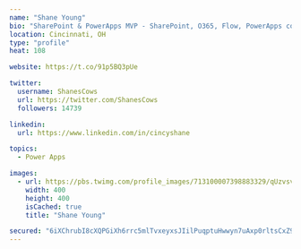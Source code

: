 ```yaml
---
name: "Shane Young"
bio: "SharePoint & PowerApps MVP - SharePoint, O365, Flow, PowerApps consulting? @PowerApps911 | Pure Snark? You found it."
location: Cincinnati, OH
type: "profile"
heat: 108

website: https://t.co/91p5BQ3pUe

twitter:
  username: ShanesCows
  url: https://twitter.com/ShanesCows
  followers: 14739

linkedin:
  url: https://www.linkedin.com/in/cincyshane

topics:
  - Power Apps

images:
  - url: https://pbs.twimg.com/profile_images/713100007398883329/qUzvsvQ3_400x400.jpg
    width: 400
    height: 400
    isCached: true
    title: "Shane Young"

secured: "6iXChrubI8cXQPGiXh6rrc5mlTvxeyxsJIilPuqptuHwwyn7uAxp0rltsCxZ94SNRJB+2JjGfF5q6kjLdWtR4DsByuQ2tjnMXaWcxOzFYd8gdhNIIvAhFJoGzs43G7TDJSdpdq6Wupk0i1CnVbhvb2yttgDr5lTTxQ61LQRABRPFQwgNR/8eRswJOo7rrKjmWfZbAmWn9yj2VQV/G8dEu500EdfLTyo2mYwr5SBRhIor8Jq0saoOKGUIER8iM/uirn9lfda28jJbD7bKKzB1I1iJshBUmiY3ICiGlxNe77EhA7SMC8Z/sffrcoAIVuDFSuEyAWpXFrp6DTZRXeqbP0oryRzZtgdBUtNIGPO6oS7CyyECOAxlDYJqqsXBepEjQqSdpx/DoeqM4xdetWGcR7GUmqPkEfTeREUxqppm8nU=;HHg5P4EXEC1mEI2f9xhC/Q=="
---
```


